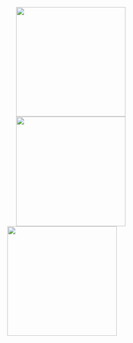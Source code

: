 <p float="left">
  <img src="https://user-images.githubusercontent.com/56515652/66720014-79579a00-edf7-11e9-8fa7-e642d2b611f0.png" 
       width=250 hspace="20"/> 
  <img src="https://user-images.githubusercontent.com/56515652/66720034-a6a44800-edf7-11e9-8b81-001e48d65eff.png"
       width=250 hspace="20"/> 
  <img src="https://user-images.githubusercontent.com/56515652/66720036-aa37cf00-edf7-11e9-9310-2d51918c1743.png" width=250/>
</p>
